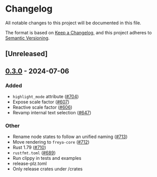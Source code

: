 # Changelog
All notable changes to this project will be documented in this file.

The format is based on [Keep a Changelog](https://keepachangelog.com/en/1.0.0/),
and this project adheres to [Semantic Versioning](https://semver.org/spec/v2.0.0.html).

## [Unreleased]

## [0.3.0](https://github.com/marc2332/freya/compare/freya-node-state-v0.2.1...freya-node-state-v0.3.0) - 2024-07-06

### Added
- `highlight_mode` attribute ([#704](https://github.com/marc2332/freya/pull/704))
- Expose scale factor ([#607](https://github.com/marc2332/freya/pull/607))
- Reactive scale factor ([#606](https://github.com/marc2332/freya/pull/606))
- Revamp internal text selection ([#647](https://github.com/marc2332/freya/pull/647))

### Other
- Rename node states to follow an unified naming ([#713](https://github.com/marc2332/freya/pull/713))
- Move rendering to `freya-core` ([#712](https://github.com/marc2332/freya/pull/712))
- Rust 1.79 ([#710](https://github.com/marc2332/freya/pull/710))
- `rustfmt.toml` ([#689](https://github.com/marc2332/freya/pull/689))
- Run clippy in tests and examples
- release-plz.toml
- Only release crates under /crates
